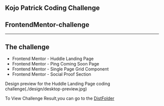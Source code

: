## Kojo Patrick Coding Challenge

## FrontendMentor-challenge

***

## The challenge

* Frontend Mentor - Huddle Landing Page
* Frontend Mentor - Ping Coming Soon Page
* Frontend Mentor - Single Page Grid Component
* Frontend Mentor - Social Proof Section

Design preview for the Huddle Landing Page coding challenge(./design/desktop-preview.jpg)

To View Challenge Result,you can go to the [DistFolder](./code/index.html)